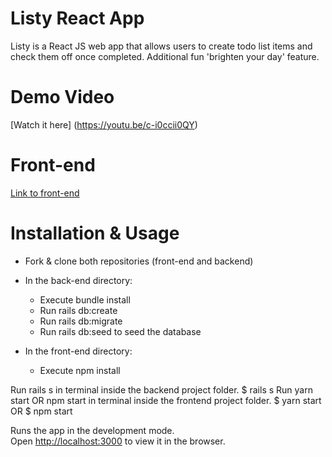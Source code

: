 # Listy React App

Listy is a React JS web app that allows users to create todo list items and check them off once completed. 
Additional fun 'brighten your day' feature.

# Demo Video

[Watch it here] (https://youtu.be/c-i0ccii0QY)

# Front-end
[Link to front-end](https://github.com/caligraham/listy-frontend)

# Installation & Usage

- Fork & clone both repositories (front-end and backend)
- In the back-end directory:
    - Execute bundle install
    - Run rails db:create
    - Run rails db:migrate
    - Run rails db:seed to seed the database

- In the front-end directory:
    - Execute npm install


Run rails s in terminal inside the backend project folder.
$ rails s
Run yarn start OR npm start in terminal inside the frontend project folder.
$ yarn start
OR
$ npm start

Runs the app in the development mode.\
Open [http://localhost:3000](http://localhost:3000) to view it in the browser.
